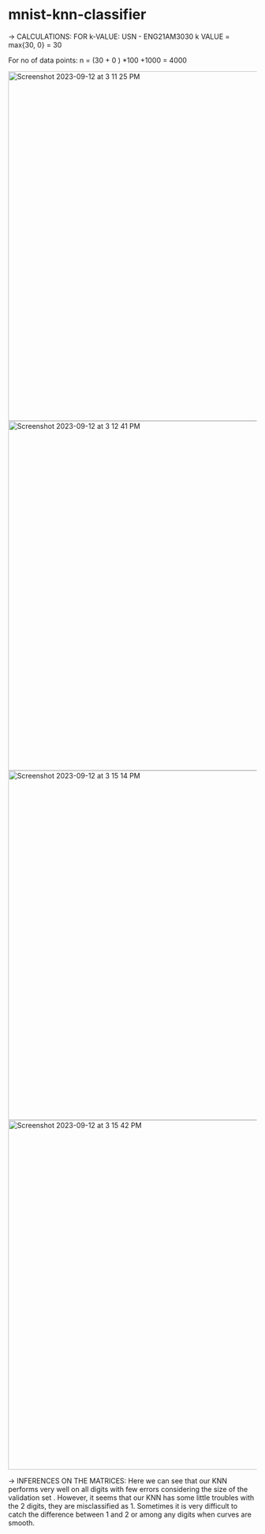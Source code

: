 # mnist-knn-classifier

-> CALCULATIONS:
FOR k-VALUE:
USN - ENG21AM3030
k VALUE = max{30, 0} = 30

For no of data points:
n = (30 + 0 ) *100 +1000 = 4000

<img width="707" alt="Screenshot 2023-09-12 at 3 11 25 PM" src="https://github.com/keerthanamg/mnist-knn-classifier/assets/88154987/b7c68860-567e-4d59-a5b8-d75eac52744b">


<img width="707" alt="Screenshot 2023-09-12 at 3 12 41 PM" src="https://github.com/keerthanamg/mnist-knn-classifier/assets/88154987/9c2660a5-878f-4031-96df-f896c3428cea">


<img width="707" alt="Screenshot 2023-09-12 at 3 15 14 PM" src="https://github.com/keerthanamg/mnist-knn-classifier/assets/88154987/276207ba-c9b9-4fa5-bc22-74bfd5ce377e">

<img width="707" alt="Screenshot 2023-09-12 at 3 15 42 PM" src="https://github.com/keerthanamg/mnist-knn-classifier/assets/88154987/bb061fd4-cbeb-4d4f-b7e9-1bc53efe001d">

-> INFERENCES ON THE MATRICES:
Here we can see that our KNN performs very well on all digits with few errors considering the size of the validation set .
However, it seems that our KNN has some little troubles with the 2 digits, they are misclassified as 1.
Sometimes it is very difficult to catch the difference between 1 and 2 or among any digits when curves are smooth.
